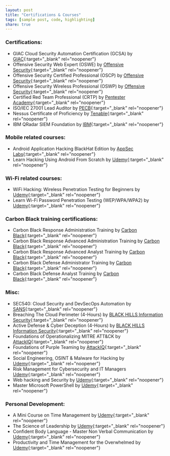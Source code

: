 ```yaml
---
layout: post
title: "Certifications & Courses"
tags: [sample post, code, highlighting]
share: true
---
```


### Certifications:
* GIAC Cloud Security Automation Certification (GCSA) by [GIAC](https://www.giac.org/certifications/cloud-security-automation-gcsa/){:target="_blank" rel="noopener"}
* Offensive Security Web Expert (OSWE) by [Offensive Security](https://www.offensive-security.com/){:target="_blank" rel="noopener"}
* Offensive Security Certified Professional (OSCP) by [Offensive Security](https://www.offensive-security.com/){:target="_blank" rel="noopener"}
* Offensive Security Wireless Professional (OSWP) by [Offensive Security](https://www.offensive-security.com/){:target="_blank" rel="noopener"}
* Certified Red Team Professional (CRTP) by [Pentester Academy](https://www.pentesteracademy.com/activedirectorylab){:target="_blank" rel="noopener"}
* ISO/IEC 27001 Lead Auditor by [PECB](https://pecb.com/en/education-and-certification-for-individuals/iso-iec-27001/iso-iec-27001-lead-auditor){:target="_blank" rel="noopener"}
* Nessus Certificate of Proficiency by [Tenable](https://www.tenable.com/education/certification){:target="_blank" rel="noopener"}
* IBM QRadar SIEM Foundation by [IBM](https://www.securitylearningacademy.com/course/view.php?id=3104){:target="_blank" rel="noopener"}

###	Mobile related courses:

* Android Application Hacking BlackHat Edition by [AppSec Labs](https://appsec-labs.com/){:target="_blank" rel="noopener"}
* Learn Hacking Using Android From Scratch by [Udemy](https://www.udemy.com/user/zaidsabih/){:target="_blank" rel="noopener"}


### Wi-Fi related courses:

* WiFi Hacking: Wireless Penetration Testing for Beginners by [Udemy](https://www.udemy.com/user/jason-dion/){:target="_blank" rel="noopener"}
* Learn Wi-Fi Password Penetration Testing (WEP/WPA/WPA2) by [Udemy](https://www.udemy.com/user/zaidsabih/){:target="_blank" rel="noopener"}

### Carbon Black training certifications: 

* Carbon Black Response Administration Training by [Carbon Black](https://www.carbonblack.com/){:target="_blank" rel="noopener"}
* Carbon Black Response Advanced Administration Training by [Carbon Black](https://www.carbonblack.com/){:target="_blank" rel="noopener"}
* Carbon Black Response Advanced Analyst Training by [Carbon Black](https://www.carbonblack.com/){:target="_blank" rel="noopener"}
* Carbon Black Defense Administrator Training by [Carbon Black](https://www.carbonblack.com/){:target="_blank" rel="noopener"}
* Carbon Black Defense Analyst Training by [Carbon Black](https://www.carbonblack.com/){:target="_blank" rel="noopener"}

### Misc:

* SEC540: Cloud Security and DevSecOps Automation by [SANS](https://www.sans.org/cyber-security-courses/cloud-security-devsecops-automation/){:target="_blank" rel="noopener"}
* Breaching The Cloud Perimeter (4-Hours) by [BLACK HILLS Information Security](https://www.blackhillsinfosec.com/){:target="_blank" rel="noopener"}
* Active Defense & Cyber Deception (4-Hours) by [BLACK HILLS Information Security](https://www.blackhillsinfosec.com/){:target="_blank" rel="noopener"}
* Foundations of Operationalizing MITRE ATT&CK by [AttackIQ](https://academy.attackiq.com/){:target="_blank" rel="noopener"}
* Foundations of Purple Teaming by [AttackIQ](https://academy.attackiq.com/){:target="_blank" rel="noopener"}
* Social Engineering, OSINT & Malware for Hacking by [Udemy](https://www.udemy.com/user/muharrem-aydin-2/){:target="_blank" rel="noopener"}
* Risk Management for Cybersecurity and IT Managers [Udemy](https://www.udemy.com/user/jason-dion/){:target="_blank" rel="noopener"}
* Web hacking and Security by [Udemy](https://www.udemy.com/user/infysec-2/){:target="_blank" rel="noopener"}
* Master Microsoft PowerShell by [Udemy](https://www.udemy.com/user/techmountainconsulting/){:target="_blank" rel="noopener"}

### Personal Development:

* A Mini Course on Time Management by [Udemy](https://www.udemy.com/user/brandonhakim/){:target="_blank" rel="noopener"}
* The Science of Leadership by [Udemy](https://www.udemy.com/user/gregorycaremans/){:target="_blank" rel="noopener"}
* Confident Body Language - Master Non Verbal Communication by [Udemy](https://www.udemy.com/user/jimmynaraine/){:target="_blank" rel="noopener"}
* Productivity and Time Management for the Overwhelmed by [Udemy](https://www.udemy.com/user/joshpaulsen2/){:target="_blank" rel="noopener"}

